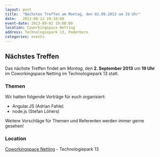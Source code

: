```yaml
---
layout: post
title:  "Nächstes Treffen am Montag, den 02.09.2013 um 19 Uhr"
date:   2013-08-12 19:10:00
event-date: 2013-09-02 19:00:00
location: Coworkingspace Netting
address: Technologiepark 13, Paderborn
categories: events
---
```


## Nächstes Treffen

Das nächste Treffen findet am *Montag*, den **2. September 2013** um **19 Uhr** im Coworkingspace Netting
im Technologiepark 13 statt.

### Themen

Wir hatten folgende Vorträge für euch organisiert:

* Angular.JS (Adrian Fahle)
* node.js (Stefan Löhers)

Weitere Vorschläge für Themen und Referenten werden immer gerne gesehen!

### Location

[Coworkingspace Netting](http://coworkingpaderborn.de/) - Technologiepark 13
